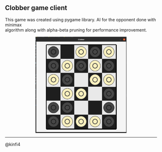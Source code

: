 ## Clobber game client

This game was created using pygame library. AI for the opponent done with minimax   
algorithm along with alpha-beta pruning for performance improvement.

<div style="justify-content: center; display: flex; align-items: center;">
    <img src="https://github.com/kinfi4/Clobber-client-with-AI-opponent/blob/main/docs/screenshots/screenshot.png?raw=true" width="60%">
</div>

-----------------------
@kinfi4
